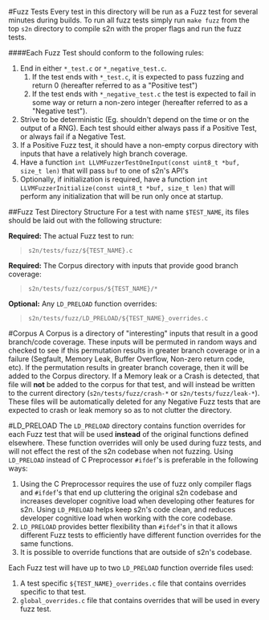 #Fuzz Tests
Every test in this directory will be run as a Fuzz test for several minutes during builds. To run all fuzz tests simply run `make fuzz` from the top `s2n` directory to compile s2n with the proper flags and run the fuzz tests.

####Each Fuzz Test should conform to the following rules:
1. End in either `*_test.c` or `*_negative_test.c`.
    1. If the test ends with `*_test.c`, it is expected to pass fuzzing and return 0 (hereafter referred to as a "Positive test")
    2. If the test ends with `*_negative_test.c` the test is expected to fail in some way or return a non-zero integer (hereafter referred to as a "Negative test").
2. Strive to be deterministic (Eg. shouldn't depend on the time or on the output of a RNG). Each test should either always pass if a Positive Test, or always fail if a Negative Test.
3. If a Positive Fuzz test, it should have a non-empty corpus directory with inputs that have a relatively high branch coverage.
4. Have a function `int LLVMFuzzerTestOneInput(const uint8_t *buf, size_t len)` that will pass `buf` to one of s2n's API's
5. Optionally, if initialization is required, have a function `int LLVMFuzzerInitialize(const uint8_t *buf, size_t len)` that will perform any initialization that will be run only once at startup.

##Fuzz Test Directory Structure
For a test with name `$TEST_NAME`, its files should be laid out with the following structure:

**Required:** The actual Fuzz test to run:
> `s2n/tests/fuzz/${TEST_NAME}.c`

**Required:** The Corpus directory with inputs that provide good branch coverage:
> `s2n/tests/fuzz/corpus/${TEST_NAME}/*`

**Optional:** Any `LD_PRELOAD` function overrides:
> `s2n/tests/fuzz/LD_PRELOAD/${TEST_NAME}_overrides.c`

#Corpus
A Corpus is a directory of "interesting" inputs that result in a good branch/code coverage. These inputs will be permuted in random ways and checked to see if this permutation results in greater branch coverage or in a failure (Segfault, Memory Leak, Buffer Overflow, Non-zero return code, etc). If the permutation results in greater branch coverage, then it will be added to the Corpus directory. If a Memory leak or a Crash is detected, that file will **not** be added to the corpus for that test, and will instead be written to the current directory (`s2n/tests/fuzz/crash-*` or `s2n/tests/fuzz/leak-*`). These files will be automatically deleted for any Negative Fuzz tests that are expected to crash or leak memory so as to not clutter the directory. 

#LD_PRELOAD
The `LD_PRELOAD` directory contains function overrides for each Fuzz test that will be used **instead** of the original functions defined elsewhere. These function overrides will only be used during fuzz tests, and will not effect the rest of the s2n codebase when not fuzzing. Using `LD_PRELOAD` instead of C Preprocessor `#ifdef`'s is preferable in the following ways:

1. Using the C Preprocessor requires the use of fuzz only compiler flags and `#ifdef`'s that end up cluttering the original s2n codebase and increases developer cognitive load when developing other features for s2n. Using `LD_PRELOAD` helps keep s2n's code clean, and reduces developer cognitive load when working with the core codebase.
2. `LD_PRELOAD` provides better flexibility than `#ifdef`'s in that it allows different Fuzz tests to efficiently have different function overrides for the same functions.
3. It is possible to override functions that are outside of s2n's codebase.

Each Fuzz test will have up to two `LD_PRELOAD` function override files used:

1. A test specific `${TEST_NAME}_overrides.c` file that contains overrides specific to that test.
2. `global_overrides.c` file that contains overrides that will be used in every fuzz test.